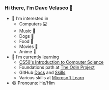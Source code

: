 ### Hi there, I’m Dave Velasco 👋
- 👀 I’m interested in
  - Computers 💻
  - Music 🎵
  - Dogs 🐶
  - Food 🍔
  - Movies 🎥
  - Anime 🗾 
- 🌱 I’m currently learning
  - [CS50's Introduction to Computer Science](https://www.edx.org/course/introduction-computer-science-harvardx-cs50x)
  - Foundations path at [The Odin Project](https://www.theodinproject.com/)
  - GitHub [Docs](https://docs.github.com/en) and [Skills](https://skills.github.com/)
  - Various skills at [Microsoft Learn](https://learn.microsoft.com/)
- 😄 Pronouns: He/Him
